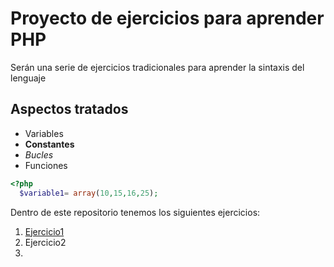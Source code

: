 # Proyecto de ejercicios para aprender PHP
Serán una serie de ejercicios tradicionales para aprender la sintaxis del lenguaje

## Aspectos tratados

* Variables
* **Constantes**
* _Bucles_
* Funciones

```php
<?php
  $variable1= array(10,15,16,25);
```

Dentro de este repositorio tenemos los siguientes ejercicios:

1. [Ejercicio1](./201tresfrases.php)
2. Ejercicio2
3. 
